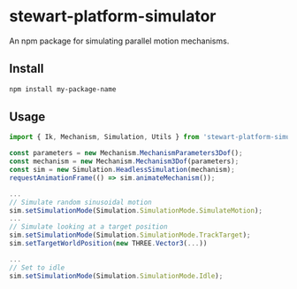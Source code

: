 # stewart-platform-simulator

An npm package for simulating parallel motion mechanisms.

## Install

```bash
npm install my-package-name
```

## Usage

```ts
import { Ik, Mechanism, Simulation, Utils } from 'stewart-platform-simulator';

const parameters = new Mechanism.MechanismParameters3Dof();
const mechanism = new Mechanism.Mechanism3Dof(parameters);
const sim = new Simulation.HeadlessSimulation(mechanism);
requestAnimationFrame(() => sim.animateMechanism());

...
// Simulate random sinusoidal motion
sim.setSimulationMode(Simulation.SimulationMode.SimulateMotion);
...
// Simulate looking at a target position
sim.setSimulationMode(Simulation.SimulationMode.TrackTarget);
sim.setTargetWorldPosition(new THREE.Vector3(...))

...
// Set to idle
sim.setSimulationMode(Simulation.SimulationMode.Idle);
```
